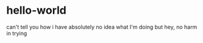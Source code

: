 # hello-world

can't tell you how i have absolutely no idea what I'm doing
but hey, no harm in trying
